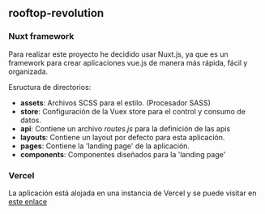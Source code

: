 ## rooftop-revolution

### Nuxt framework

Para realizar este proyecto he decidido usar Nuxt.js, ya que es un framework para crear aplicaciones vue.js de manera más rápida, fácil y organizada.

Esructura de directorios:

* **assets**: Archivos SCSS para el estilo. (Procesador SASS)
* **store**: Configuración de la Vuex store para el control y consumo de datos.
* **api**: Contiene un archivo *routes.js* para la definición de las apis 
* **layouts**: Contiene un layout por defecto para esta aplicación.
* **pages**: Contiene la 'landing page' de la aplicación.
* **components**:  Componentes diseñados para la 'landing page'

### Vercel

La aplicación está alojada en una instancia de Vercel y se puede visitar en [este enlace](rooftop-revolution.vercel.app)
